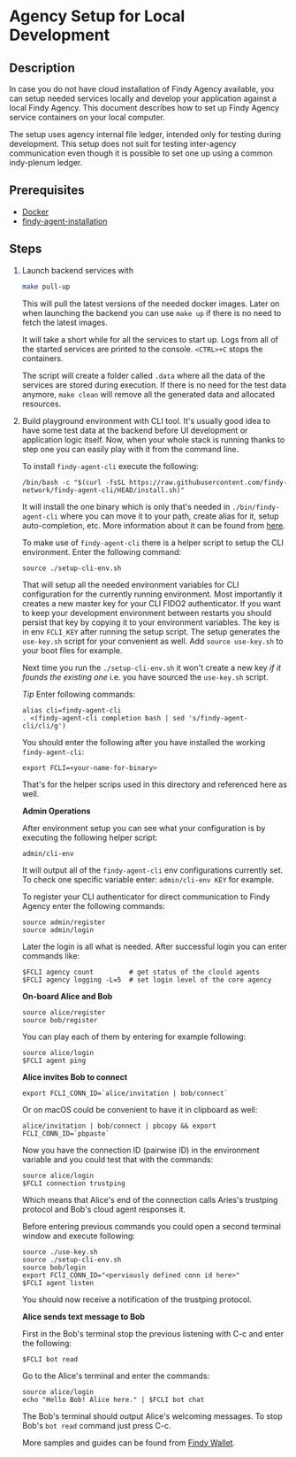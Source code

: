 # Agency Setup for Local Development

## Description

In case you do not have cloud installation of Findy Agency available, you can
setup needed services locally and develop your application against a local Findy
Agency. This document describes how to set up Findy Agency service containers on
your local computer.

The setup uses agency internal file ledger, intended only for testing during
development. This setup does not suit for testing inter-agency communication
even though it is possible to set one up using a common indy-plenum ledger.

## Prerequisites

- [Docker](https://www.docker.com/products/docker-desktop)
- [findy-agent-installation](https://github.com/findy-network/findy-agent-cli#installation)

## Steps

1. Launch backend services with

   ```sh
   make pull-up
   ```

   This will pull the latest versions of the needed docker images. Later on when
   launching the backend you can use `make up` if there is no need to fetch the
   latest images.

   It will take a short while for all the services to start up. Logs from all of
   the started services are printed to the console. `<CTRL>+C` stops the
   containers.

   The script will create a folder called `.data` where all the data of the
   services are stored during execution. If there is no need for the test data
   anymore, `make clean` will remove all the generated data and allocated
   resources.

1. Build playground environment with CLI tool. It's usually
   good idea to have some test data at the backend before UI development or
   application logic itself. Now, when your whole stack is running thanks to
   step one you can easily play with it from the command line.

   To install `findy-agent-cli` execute the following:
   ```console
   /bin/bash -c "$(curl -fsSL https://raw.githubusercontent.com/findy-network/findy-agent-cli/HEAD/install.sh)"
   ```
   It will install the one binary which is only that's needed in
   `./bin/findy-agent-cli` where you can move it to your path, create alias for
   it, setup auto-completion, etc. More information about it can be found from
   [here](https://github.com/findy-network/findy-agent-cli#installation).

   To make use of `findy-agent-cli` there is a helper script to setup the CLI
   environment. Enter the following command:
   ```console
   source ./setup-cli-env.sh 
   ```
   That will setup all the needed environment variables for CLI configuration
   for the currently running environment. Most importantly it creates a new
   master key for your CLI FIDO2 authenticator. If you want to keep your
   development environment between restarts you should persist that key by
   copying it to your environment variables. The key is in env `FCLI_KEY` after
   running the setup script. The setup generates the `use-key.sh` script for
   your convenient as well. Add `source use-key.sh` to your boot files for
   example.

   Next time you run the `./setup-cli-env.sh` it won't create a new key *if it
   founds the existing one* i.e. you have sourced the `use-key.sh` script.

   *Tip* Enter following commands:
   ```console
   alias cli=findy-agent-cli 
   . <(findy-agent-cli completion bash | sed 's/findy-agent-cli/cli/g')
   ```

   You should enter the following after you have installed the working
   `findy-agent-cli`:
   ```console
   export FCLI=<your-name-for-binary>
   ```
   That's for the helper scrips used in this directory and referenced here as
   well.

   **Admin Operations**

   After environment setup you can see what your configuration is by executing
   the following helper script:
   ```console
   admin/cli-env
   ```
   It will output all of the `findy-agent-cli` env configurations currently set.
   To check one specific variable enter: `admin/cli-env KEY` for example.

   To register your CLI authenticator for direct communication to Findy Agency
   enter the following commands:
   ```console
   source admin/register
   source admin/login
   ```
   Later the login is all what is needed. After successful login you can enter
   commands like:
   ```console
   $FCLI agency count         # get status of the clould agents
   $FCLI agency logging -L=5  # set login level of the core agency 
   ```

   **On-board Alice and Bob**
   ```console
   source alice/register
   source bob/register
   ```
   You can play each of them by entering for example following:
   ```console
   source alice/login
   $FCLI agent ping
   ```

   **Alice invites Bob to connect**

   ```console
   export FCLI_CONN_ID=`alice/invitation | bob/connect`
   ```
   Or on macOS could be convenient to have it in clipboard as well:
   ```console
   alice/invitation | bob/connect | pbcopy && export FCLI_CONN_ID=`pbpaste`
   ```

   Now you have the connection ID (pairwise ID) in the environment variable and
   you could test that with the commands:
   ```console
   source alice/login
   $FCLI connection trustping
   ```
   Which means that Alice's end of the connection calls Aries's trustping
   protocol and Bob's cloud agent responses it.

   Before entering previous commands you could open a second terminal window and
   execute following:
   ```console
   source ./use-key.sh
   source ./setup-cli-env.sh
   source bob/login
   export FClI_CONN_ID="<perviously defined conn id here>"
   $FCLI agent listen
   ```
   You should now receive a notification of the trustping protocol.

   **Alice sends text message to Bob**

   First in the Bob's terminal stop the previous listening with C-c and enter
   the following:
   ```console
   $FCLI bot read
   ```
   Go to the Alice's terminal and enter the commands:
   ```console
   source alice/login
   echo "Hello Bob! Alice here." | $FCLI bot chat
   ```
   The Bob's terminal should output Alice's welcoming messages. To stop Bob's
   `bot read` command just press C-c.

   More samples and guides can be found from
   [Findy Wallet](https://github.com/findy-network/findy-wallet-pwa).

